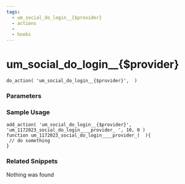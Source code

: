 ```yaml
---
tags: 
  - um_social_do_login__{$provider}
  - actions
  - 
  - hooks
---
```

# um\_social\_do\_login\_\_{$provider}

``` php:no-line-numbers
do_action( 'um_social_do_login__{$provider}',  )
```
<div class='hook-sep'></div>

### Parameters

<div class='hook-sep'></div>



### Sample Usage

``` php:no-line-numbers
add_action( 'um_social_do_login__{$provider}', 'um_1172023_social_do_login____provider_ ', 10, 0 )
function um_1172023_social_do_login____provider_(  ){
 // do something
}
```
<div class='hook-sep'></div>



### Related Snippets

Nothing was found

